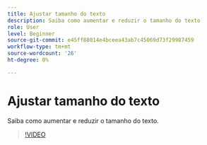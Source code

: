 ```yaml
---
title: Ajustar tamanho do texto
description: Saiba como aumentar e reduzir o tamanho do texto
role: User
level: Beginner
source-git-commit: e45ff88014e4bceea43ab7c45069d73f29987459
workflow-type: tm+mt
source-wordcount: '26'
ht-degree: 0%

---
```


# Ajustar tamanho do texto

Saiba como aumentar e reduzir o tamanho do texto.

>[!VIDEO](https://video.tv.adobe.com/v/3420213?quality=12&learn=on&hidetitle=true)
